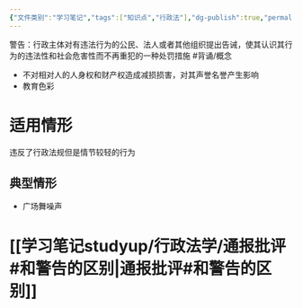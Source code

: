 ```yaml
---
{"文件类别":"学习笔记","tags":["知识点","行政法"],"dg-publish":true,"permalink":"/学习笔记studyup/行政法学/警告/","dgPassFrontmatter":true,"created":"2024-10-31T15:34:04.126+08:00","updated":"2024-10-31T15:40:22.826+08:00"}
---
```


警告：行政主体对有违法行为的公民、法人或者其他组织提出告诫，使其认识其行为的违法性和社会危害性而不再重犯的一种处罚措施 #背诵/概念 
- 不对相对人的人身权和财产权造成减损损害，对其声誉名誉产生影响
- 教育色彩
# 适用情形
违反了行政法规但是情节较轻的行为
## 典型情形
- 广场舞噪声
# [[学习笔记studyup/行政法学/通报批评#和警告的区别\|通报批评#和警告的区别]]